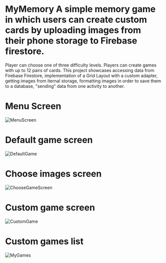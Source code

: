 # MyMemory A simple memory game in which users can create custom cards by uploading images from their phone storage to Firebase firestore. 
Player can choose one of three difficulty levels. Players can create games with up to 12 pairs of cards. This project showcases accessing data from Firebase Firestore,
implementation of a Grid Layout with a custom adapter, getting images from iternal storage, formatting images in order to save them to a database, "sending" data from 
one activity to another.
# Menu Screen
![MenuScreen](https://user-images.githubusercontent.com/121126196/231113959-52478195-859c-44ee-acfc-46c89269abde.png)
# Default game screen
![DefaultGame](https://user-images.githubusercontent.com/121126196/231114486-e2b1ea35-468d-4961-a492-f9c12d8e4dac.png)
# Choose images screen
![ChooseGameScreen](https://user-images.githubusercontent.com/121126196/231129768-6dd35083-a8ab-4c21-b1e5-0198031b41d1.png)
# Custom game screen
![CustomGame](https://user-images.githubusercontent.com/121126196/231125540-35923a0b-3b6f-4db0-ad73-2063bba31d26.png)
# Custom games list
![MyGames](https://user-images.githubusercontent.com/121126196/231125638-aed549ff-2667-4702-a953-834e665e58a8.png)
